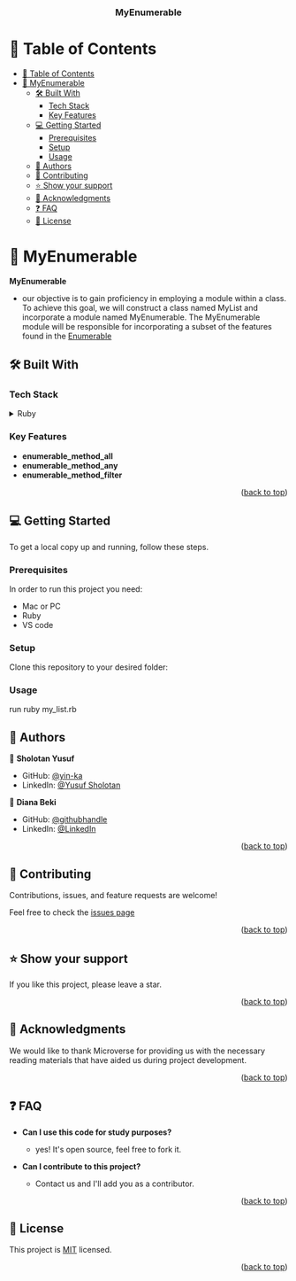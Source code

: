 <div align="center">
  <h3><b>MyEnumerable</b></h3>
</div>

<!-- TABLE OF CONTENTS -->

# 📗 Table of Contents

- [📗 Table of Contents](#-table-of-contents)
- [📖 MyEnumerable ](#-MyEnumerable-)
  - [🛠 Built With ](#-built-with-)
    - [Tech Stack ](#tech-stack-)
    - [Key Features ](#key-features-)
  - [💻 Getting Started ](#-getting-started-)
    - [Prerequisites](#prerequisites)
    - [Setup](#setup)
    - [Usage](#usage)
  - [👥 Authors ](#-authors-)
  - [🤝 Contributing ](#-contributing-)
  - [⭐️ Show your support ](#️-show-your-support-)
  - [🙏 Acknowledgments ](#-acknowledgments-)
  - [❓ FAQ ](#-faq-)
  - [📝 License ](#-license-)

<!-- PROJECT DESCRIPTION -->

# 📖 MyEnumerable<a name="about-project"></a>

**MyEnumerable**
- our objective is to gain proficiency in employing a module within a class. To achieve this goal, we will construct a class named MyList and incorporate a module named MyEnumerable. The MyEnumerable module will be responsible for incorporating a subset of the features found in the [Enumerable](https://rubydoc.org/core-.0.0/Enumerable.html)

## 🛠 Built With <a name="built-with"></a>

### Tech Stack <a name="tech-stack"></a>

<details>
<summary>Ruby</summary>
  <ul>
    <li><a href="https://www.ruby-lang.org/en/">Ruby</a></li>
  </ul>
</details>

<!-- Features -->

### Key Features <a name="key-features"></a>

- **enumerable_method_all**
- **enumerable_method_any**
- **enumerable_method_filter**

<p align="right">(<a href="#readme-top">back to top</a>)</p>

<!-- GETTING STARTED -->

## 💻 Getting Started <a name="getting-started"></a>

To get a local copy up and running, follow these steps.

### Prerequisites

In order to run this project you need:

- Mac or PC
- Ruby 
- VS code

### Setup

Clone this repository to your desired folder:

<!--
Example commands:

```sh
  cd my-folder
  git clone git@github.com:yin-ka/MyEnumerable.git
```
--->
<!--
### Install

Install this project with:

<!--
Example command:

```sh
  cd my-project
```
--->

### Usage
 run ruby my_list.rb
<!--
Example command:
<!--
### Run tests

To run tests, run the following command:

<p align="right">(<a href="#readme-top">back to top</a>)</p>

<!-- AUTHORS -->

## 👥 Authors <a name="authors"></a>

👤 **Sholotan Yusuf**

- GitHub: [@yin-ka](https://github.com/yin-ka)
- LinkedIn: [@Yusuf Sholotan](https://www.linkedin.com/in/yusuf-sholotan/)


👤 **Diana Beki**

- GitHub: [@githubhandle](https://github.com/DianaBeki)
- LinkedIn: [@LinkedIn](https://www.linkedin.com/in/diana-beki/)


<p align="right">(<a href="#readme-top">back to top</a>)</p>

<!-- CONTRIBUTING -->

## 🤝 Contributing <a name="contributing"></a>

Contributions, issues, and feature requests are welcome!

Feel free to check the [issues page](https://github.com/yin-ka/MyEnumerable/issues)

<p align="right">(<a href="#readme-top">back to top</a>)</p>

<!-- SUPPORT -->

## ⭐️ Show your support <a name="support"></a>


If you like this project, please leave a star.

<p align="right">(<a href="#readme-top">back to top</a>)</p>

<!-- ACKNOWLEDGEMENTS -->

## 🙏 Acknowledgments <a name="acknowledgements"></a>


We would like to thank Microverse for providing us with the necessary reading materials that have aided us during project development.

<p align="right">(<a href="#readme-top">back to top</a>)</p>

<!-- FAQ (optional) -->

## ❓ FAQ <a name="faq"></a>

- **Can I use this code for study purposes?**

  - yes! It's open source, feel free to fork it.

- **Can I contribute to this project?**

  - Contact us and I'll add you as a contributor.

<p align="right">(<a href="#readme-top">back to top</a>)</p>

<!-- LICENSE -->

## 📝 License <a name="license"></a>

This project is [MIT](https://github.com/yin-ka/MyEnumerable/blob/dev/LICENSE) licensed.

<p align="right">(<a href="#readme-top">back to top</a>)</p>

